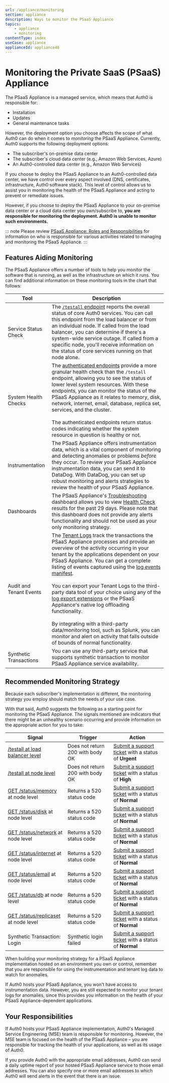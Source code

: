 ```yaml
---
url: /appliance/monitoring
section: appliance
description: Ways to monitor the PSaaS Appliance
topics:
    - appliance
    - monitoring
contentType: index
useCase: appliance
applianceId: appliance48
---
```


# Monitoring the Private SaaS (PSaaS) Appliance

The PSaaS Appliance is a managed service, which means that Auth0 is responsible for:

* Installation
* Updates
* General maintenance tasks

However, the deployment option you choose affects the scope of what Auth0 can do when it comes to *monitoring* the PSaaS Appliance. Currently, Auth0 supports the following deployment options:

* The subscriber's on-premise data center
* The subscriber's cloud data center (e.g., Amazon Web Services, Azure)
* An Auth0-controlled data center (e.g., Amazon Web Services)

If you choose to deploy the PSaaS Appliance to an Auth0-controlled data center, we have control over every aspect involved (DNS, certificates, infrastructure, Auth0 software stack). This level of control allows us to assist you in monitoring the health of the PSaaS Appliance and acting to prevent or remediate issues.

However, if you choose to deploy the PSaaS Appliance to your on-premise data center or a cloud data center you own/subscribe to, **you are responsible for monitoring the deployment. Auth0 is unable to monitor such environments.**

::: note
Please review [PSaaS Appliance: Roles and Responsibilities](https://auth0.com/docs/appliance/raci) for information on who is responsible for various activities related to managing and monitoring the PSaaS Appliance.
:::

## Features Aiding Monitoring

The PSaaS Appliance offers a number of tools to help you monitor the software that is running, as well as the infrastructure on which it runs. You can find additional information on these monitoring tools in the chart that follows:

| Tool | Description |
| - | - |
| Service Status Check | The [`/testall` endpoint](/appliance/monitoring/testall) reports the overall status of core Auth0 services. You can call this endpoint from the load balancer or from an individual node. If called from the load balancer, you can determine if there's a system-wide service outage. If called from a specific node, you'll receive information on the status of core services running on that node alone. |
| System Health Checks | The [authenticated endpoints](/appliance/monitoring/authenticated-endpoints) provide a more granular health check than the `/testall` endpoint, allowing you to see the status of lower level system resources. With these endpoints, you can monitor the status of the PSaaS Appliance as it relates to memory, disk, network, internet, email, database, replica set, services, and the cluster. <br /> <br /> The authenticated endpoints return status codes indicating whether the system resource in question is healthy or not. |
| Instrumentation | The PSaaS Appliance offers instrumentation data, which is a vital component of monitoring and detecting anomalies or problems *before* they occur. To review your PSaaS Appliance instrumentation data, you can send it to DataDog. With DataDog,  you can set up robust monitoring and alerts strategies to review the health of your PSaaS Appliance. |
| Dashboards | The PSaaS Appliance's [Troubleshooting](/appliance/dashboard/troubleshoot) dashboard allows you to view [Health Check](/appliance/dashboard/troubleshoot#health-check) results for the past 29 days. Please note that this dashboard does not provide any alerts functionality and should not be used as your only monitoring strategy. |
| Audit and Tenant Events | The [Tenant Logs](https://auth0.com/docs/logs) track the transactions the PSaaS Appliance processes and provide an overview of the activity occurring in your tenant by the applications dependent on your PSaaS Appliance. You can get a complete listing of events captured using the [log events manifest](/logs#log-data-event-listing). <br /> <br /> You can export your Tenant Logs to the third-party data tool of your choice using any of the [log export extensions](/extensions#export-auth0-logs-to-an-external-service) or the PSaaS Appliance's native log offloading functionality. <br /> <br /> By integrating with a third-party data/monitoring tool, such as Splunk, you can monitor and alert on activity that falls outside of bounds of normal functionality. |
| Synthetic Transactions | You can use any third-party service that supports synthetic transaction to monitor PSaaS Appliance service availability. |

## Recommended Monitoring Strategy

Because each subscriber's implementation is different, the monitoring strategy you employ should match the needs of your use case.

With that said, Auth0 suggests the following as a starting point for monitoring the PSaaS Appliance. The signals mentioned are indicators that there might be an unhealthy scenario occurring and provide information on the appropriate action for you to take:

| Signal | Trigger | Action |
| - | - | - |
| [/testall at load balancer level](/appliance/monitoring/testall) | Does not return 200 with body OK | [Submit a support ticket](/support/tickets) with a status of **Urgent** |
| [/testall at node level](/appliance/monitoring/testall#monitoring-individual-nodes) | Does not return 200 with body OK | [Submit a support ticket](/support/tickets) with a status of **High** |
| [GET /status/memory](/appliance/monitoring/authenticated-endpoints#get-status-memory) at node level | Returns a 520 status code | [Submit a support ticket](/support/tickets) with a status of **Normal** |
| [GET /status/disk](/appliance/monitoring/authenticated-endpoints#get-status-disk) at node level  | Returns a 520 status code | [Submit a support ticket](/support/tickets) with a status of **Normal** |
| [GET /status/network](/appliance/monitoring/authenticated-endpoints#get-status-network) at node level	| Returns a 520 status code | [Submit a support ticket](/support/tickets) with a status of **Normal** |
| [GET /status/internet](/appliance/monitoring/authenticated-endpoints#get-status-internet) at node level | Returns a 520 status code | [Submit a support ticket](/support/tickets) with a status of **Normal** |
| [GET /status/email](/appliance/monitoring/authenticated-endpoints#get-status-email) at node level | Returns a 520 status code | [Submit a support ticket](/support/tickets) with a status of **Normal** |
| [GET /status/db](/appliance/monitoring/authenticated-endpoints#get-status-db) at node level | Returns a 520 status code | [Submit a support ticket](/support/tickets) with a status of **Normal** |
| [GET /status/replicaset](/appliance/monitoring/authenticated-endpoints#get-status-replicaset) at node level | Returns a 520 status code | [Submit a support ticket](/support/tickets) with a status of **Normal** |
| Synthetic Transaction: Login | Synthetic login failed | [Submit a support ticket](/support/tickets) with a status of **Normal** |

When building your monitoring strategy for a PSaaS Appliance implementation hosted on an environment you own or control, remember that you are responsible for using the instrumentation and tenant log data to watch for anomalies.

If Auth0 hosts your PSaaS Appliance, you won't have access to instrumentation data. However, you are still expected to monitor your tenant logs for anomalies, since this provides you information on the health of your PSaaS Appliance-dependent applications.

## Your Responsibilities

If Auth0 hosts your PSaaS Appliance implementation, Auth0's Managed Service Engineering (MSE) team is responsible for monitoring. However, the MSE team is focused on the health of the PSaaS Appliance – you are responsible for tracking the health of your applications, as well as its usage of Auth0.

If you provide Auth0 with the appropriate email addresses, Auth0 can send a daily uptime report of your hosted PSaaS Appliance service to those email addresses. You can also specify one or more email addresses to which Auth0 will send alerts in the event that there is an issue.